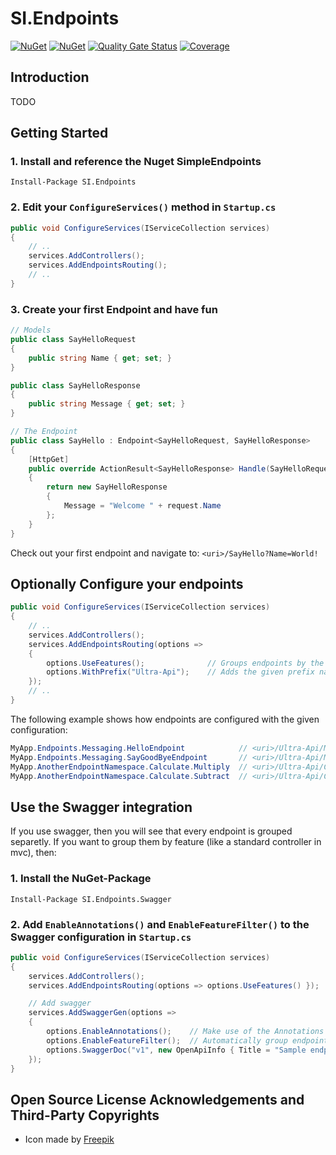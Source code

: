 # SI.Endpoints

[![NuGet](https://img.shields.io/nuget/v/SI.Endpoints.svg)](https://www.nuget.org/packages/SI.Endpoints)
[![NuGet](https://img.shields.io/nuget/v/SI.Endpoints.Swagger.svg)](https://www.nuget.org/packages/SI.Endpoints.Swagger)
[![Quality Gate Status](https://sonarcloud.io/api/project_badges/measure?project=SiberaIndustries_SI.Endpoints&metric=alert_status)](https://sonarcloud.io/dashboard?id=SiberaIndustries_SI.Endpoints)
[![Coverage](https://sonarcloud.io/api/project_badges/measure?project=SiberaIndustries_SI.Endpoints&metric=coverage)](https://sonarcloud.io/dashboard?id=SiberaIndustries_SI.Endpoints)

## Introduction

TODO

## Getting Started

### 1. Install and reference the Nuget SimpleEndpoints

```
Install-Package SI.Endpoints
```

### 2. Edit your `ConfigureServices()` method in `Startup.cs`

```cs
public void ConfigureServices(IServiceCollection services)
{
    // ..
    services.AddControllers();
    services.AddEndpointsRouting();
    // ..
}
```

### 3. Create your first Endpoint and have fun

```cs
// Models
public class SayHelloRequest
{
    public string Name { get; set; }
}

public class SayHelloResponse
{
    public string Message { get; set; }
}

// The Endpoint
public class SayHello : Endpoint<SayHelloRequest, SayHelloResponse>
{
    [HttpGet]
    public override ActionResult<SayHelloResponse> Handle(SayHelloRequest request)
    {
        return new SayHelloResponse
        {
            Message = "Welcome " + request.Name
        };
    }
}
```

Check out your first endpoint and navigate to: `<uri>/SayHello?Name=World!`

## Optionally Configure your endpoints

```cs
public void ConfigureServices(IServiceCollection services)
{
    // ..
    services.AddControllers();
    services.AddEndpointsRouting(options =>
    {
        options.UseFeatures();              // Groups endpoints by the same last namespace part
        options.WithPrefix("Ultra-Api");    // Adds the given prefix name to all endpoint routes
    });
    // ..
}
```

The following example shows how endpoints are configured with the given configuration:

```cs
MyApp.Endpoints.Messaging.HelloEndpoint            // <uri>/Ultra-Api/Messaging/SayHello
MyApp.Endpoints.Messaging.SayGoodByeEndpoint       // <uri>/Ultra-Api/Messaging/SayGoodBye
MyApp.AnotherEndpointNamespace.Calculate.Multiply  // <uri>/Ultra-Api/Calculate/Multiply
MyApp.AnotherEndpointNamespace.Calculate.Subtract  // <uri>/Ultra-Api/Calculate/Subtract
```

## Use the Swagger integration

If you use swagger, then you will see that every endpoint is grouped separetly. If you want to group them by feature (like a standard controller in mvc), then:

### 1. Install the NuGet-Package

```
Install-Package SI.Endpoints.Swagger
```

### 2. Add `EnableAnnotations()` and `EnableFeatureFilter()` to the Swagger configuration in `Startup.cs`

```cs
public void ConfigureServices(IServiceCollection services)
{
    services.AddControllers();
    services.AddEndpointsRouting(options => options.UseFeatures() });

    // Add swagger
    services.AddSwaggerGen(options =>
    {
        options.EnableAnnotations();    // Make use of the Annotations
        options.EnableFeatureFilter();  // Automatically group endpoints by the [feature] template
        options.SwaggerDoc("v1", new OpenApiInfo { Title = "Sample endpoints", Version = "v1" });
    });
}
```

## Open Source License Acknowledgements and Third-Party Copyrights

- Icon made by [Freepik](https://www.flaticon.com/authors/freepik)

